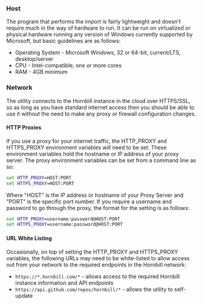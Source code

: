 ### Host

The program that performs the import is fairly lightweight and doesn't require much in the way of hardware to run. It can be run on virtualized or physical hardware running any version of Windows currently supported by Microsoft, but basic guidelines are as follows:

* Operating System - Microsoft Windows, 32 or 64-bit, current/LTS, desktop/server
* CPU - Intel-compatible, one or more cores
* RAM - 4GB minimum

### Network

The utility connects to the Hornbill instance in the cloud over HTTPS/SSL, so as long as you have standard internet access then you should be able to use it without the need to make any proxy or firewall configuration changes.

#### HTTP Proxies

If you use a proxy for your internet traffic, the HTTP_PROXY and HTTPS_PROXY environment variables will need to be set. These environment variables hold the hostname or IP address of your proxy server. The proxy environment variables can be set from a command line as so:

```cmd
set HTTP_PROXY=HOST:PORT
set HTTPS_PROXY=HOST:PORT
```

Where "HOST" is the IP address or hostname of your Proxy Server and "PORT" is the specific port number. If you require a username and password to go through the proxy, the format for the setting is as follows:

```cmd
set HTTP_PROXY=username:password@HOST:PORT
set HTTPS_PROXY=username:password@HOST:PORT
```

#### URL White Listing

Occasionally, on top of setting the HTTP_PROXY and HTTPS_PROXY variables, the following URLs may need to be white-listed to allow access out from your network to the required endpoints in the Hornbill network:

* `https://*.hornbill.com/*` - allows access to the required Hornbill instance information and API endpoints
* `https://api.github.com/repos/hornbill/*` - allows the utility to self-update